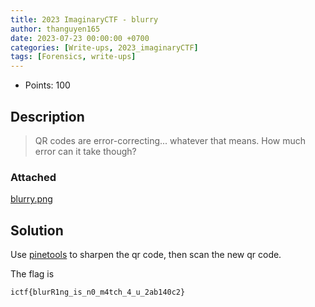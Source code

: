 ```yaml
---
title: 2023 ImaginaryCTF - blurry
author: thanguyen165
date: 2023-07-23 00:00:00 +0700
categories: [Write-ups, 2023_imaginaryCTF]
tags: [Forensics, write-ups]
---
```


* Points: 100

## Description

> QR codes are error-correcting... whatever that means. How much error can it take though?

### Attached

[blurry.png](https://imaginaryctf.org/r/kaegq#chall.png)

## Solution

Use [pinetools](https://pinetools.com/sharpen-image) to sharpen the qr code, then scan the new qr code.

The flag is

```
ictf{blurR1ng_is_n0_m4tch_4_u_2ab140c2}
```